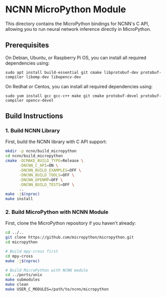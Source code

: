 # NCNN MicroPython Module

This directory contains the MicroPython bindings for NCNN's C API, allowing you to run neural network inference directly in MicroPython.

## Prerequisites

On Debian, Ubuntu, or Raspberry Pi OS, you can install all required dependencies using:
```shell
sudo apt install build-essential git cmake libprotobuf-dev protobuf-compiler libomp-dev libopencv-dev
```
On Redhat or Centos, you can install all required dependencies using:
```shell
sudo yum install gcc gcc-c++ make git cmake protobuf-devel protobuf-compiler opencv-devel
```

## Build Instructions

### 1. Build NCNN Library

First, build the NCNN library with C API support:

```bash
mkdir -p ncnn/build_micropython
cd ncnn/build_micropython
cmake -DCMAKE_BUILD_TYPE=Release \
      -DNCNN_C_API=ON \
      -DNCNN_BUILD_EXAMPLES=OFF \
      -DNCNN_BUILD_TOOLS=OFF \
      -DNCNN_OPENMP=OFF \
      -DNCNN_BUILD_TESTS=OFF \
      ..
make -j$(nproc)
make install
```

### 2. Build MicroPython with NCNN Module

First, clone the MicroPython repository if you haven't already:

```bash
cd ../..
git clone https://github.com/micropython/micropython.git
cd micropython

# Build mpy-cross first
cd mpy-cross
make -j$(nproc)

# Build MicroPython with NCNN module
cd ../ports/unix
make submodules
make clean
make USER_C_MODULES=/path/to/ncnn/micropython
```